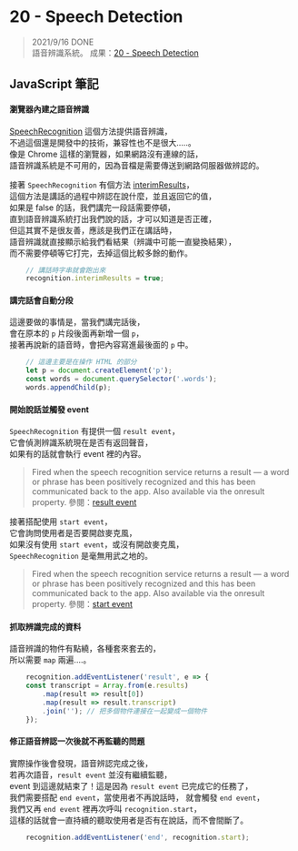 
# 20 - Speech Detection
> 2021/9/16 DONE  
語音辨識系統。
成果：[20 - Speech Detection](https://alice-nor.github.io/JavaScript30/20%20-%20Speech%20Detection/index.html) 


## JavaScript 筆記 ##

#### 瀏覽器內建之語音辨識

[SpeechRecognition](https://developer.mozilla.org/en-US/docs/Web/API/SpeechRecognition) 這個方法提供語音辨識，  
不過這個還是開發中的技術，兼容性也不是很大.....。  
像是 Chrome 這樣的瀏覽器，如果網路沒有連線的話，  
語音辨識系統是不可用的，因為音檔是需要傳送到網路伺服器做辨認的。

接著 `SpeechRecognition` 有個方法 [interimResults](https://developer.mozilla.org/en-US/docs/Web/API/SpeechRecognition/interimResults)，  
這個方法是講話的過程中辨認在說什麼，並且返回它的值，  
如果是 false 的話，我們講完一段話需要停頓，  
直到語音辨識系統打出我們說的話，才可以知道是否正確，  
但這其實不是很友善，應該是我們正在講話時，  
語音辨識就直接顯示給我們看結果（辨識中可能一直變換結果），  
而不需要停頓等它打完，去掉這個比較多餘的動作。   

```JavaScript
    // 講話時字串就會跑出來
    recognition.interimResults = true;
```

#### 講完話會自動分段

這邊要做的事情是，當我們講完話後，    
會在原本的 `p` 片段後面再新增一個 `p`，  
接著再說新的語音時，會把內容寫進最後面的 `p` 中。

```JavaScript
    // 這邊主要是在操作 HTML 的部分
    let p = document.createElement('p');
    const words = document.querySelector('.words');
    words.appendChild(p);
```

#### 開始說話並觸發 event

`SpeechRecognition` 有提供一個 `result event`，  
它會偵測辨識系統現在是否有返回聲音，  
如果有的話就會執行 event 裡的內容。

> Fired when the speech recognition service returns a result — a word or phrase has been positively recognized and this has been communicated back to the app. Also available via the onresult property.
> 參閱：[result event](https://developer.mozilla.org/en-US/docs/Web/API/SpeechRecognition/result_event)

接著搭配使用 `start event`，  
它會詢問使用者是否要開啟麥克風，  
如果沒有使用 `start event`，或沒有開啟麥克風，  
  `SpeechRecognition` 是毫無用武之地的。

> Fired when the speech recognition service returns a result — a word or phrase has been positively recognized and this has been communicated back to the app. Also available via the onresult property.
> 參閱：[start event](https://developer.mozilla.org/en-US/docs/Web/API/SpeechRecognition/start_event)

#### 抓取辨識完成的資料

語音辨識的物件有點繞，各種套來套去的，  
所以需要 `map` 兩遍....。  

```JavaScript
    recognition.addEventListener('result', e => {
    const transcript = Array.from(e.results)
        .map(result => result[0])
        .map(result => result.transcript)
        .join(''); // 把多個物件連接在一起變成一個物件
    });
```

#### 修正語音辨認一次後就不再監聽的問題

實際操作後會發現，語音辨認完成之後，  
若再次語音，`result event` 並沒有繼續監聽，  
event 到這邊就結束了！這是因為 `result event` 已完成它的任務了，  
我們需要搭配 `end event`，當使用者不再說話時，  就會觸發 `end event`，  
我們又再 `end event` 裡再次呼叫 `recognition.start`，  
這樣的話就會一直持續的聽取使用者是否有在說話，而不會間斷了。


```JavaScript
    recognition.addEventListener('end', recognition.start);
```

